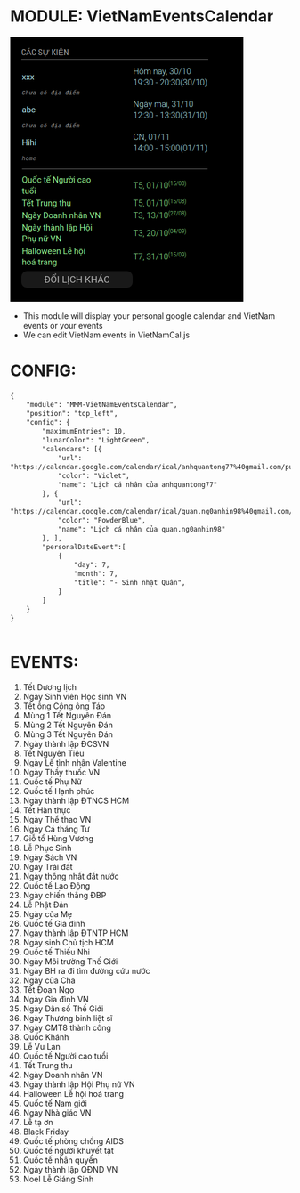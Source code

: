 # MODULE: VietNamEventsCalendar
![image](MMM-VietNamEventsCalendar.png)

- This module will display your personal google calendar and VietNam events or your events
- We can edit VietNam events in VietNamCal.js

# CONFIG:
```
{
    "module": "MMM-VietNamEventsCalendar",
    "position": "top_left",
    "config": {
        "maximumEntries": 10,
        "lunarColor": "LightGreen",
        "calendars": [{
            "url": "https://calendar.google.com/calendar/ical/anhquantong77%40gmail.com/public/basic.ics",
            "color": "Violet",
            "name": "Lịch cá nhân của anhquantong77"
        }, {
            "url": "https://calendar.google.com/calendar/ical/quan.ng0anhin98%40gmail.com/public/basic.ics",
            "color": "PowderBlue",
            "name": "Lịch cá nhân của quan.ng0anhin98"
        }, ],
        "personalDateEvent":[
            {
                "day": 7,
                "month": 7,
                "title": "- Sinh nhật Quân",
            }
        ]
    }
}
        
```
# EVENTS:
1. Tết Dương lịch
2. Ngày Sinh viên Học sinh VN
3. Tết ông Công ông Táo
4. Mùng 1 Tết Nguyên Đán
5. Mùng 2 Tết Nguyên Đán
6. Mùng 3 Tết Nguyên Đán
7. Ngày thành lập ĐCSVN
8. Tết Nguyên Tiêu
9. Ngày Lễ tình nhân Valentine
10. Ngày Thầy thuốc VN
11. Quốc tế Phụ Nữ
12. Quốc tế Hạnh phúc
13. Ngày thành lập ĐTNCS HCM
14. Tết Hàn thực
15. Ngày Thể thao VN
16. Ngày Cá tháng Tư
17. Giỗ tổ Hùng Vương
18. Lễ Phục Sinh
19. Ngày Sách VN
20. Ngày Trái đất
21. Ngày thống nhất đất nước
22. Quốc tế Lao Động
23. Ngày chiến thắng ĐBP
24. Lễ Phật Đản
25. Ngày của Mẹ
26. Quốc tế Gia đình
27. Ngày thành lập ĐTNTP HCM
28. Ngày sinh Chủ tịch HCM
29. Quốc tế Thiếu Nhi
30. Ngày Môi trường Thế Giới
31. Ngày BH ra đi tìm đường cứu nước
32. Ngày của Cha
33. Tết Đoan Ngọ
34. Ngày Gia đình VN
35. Ngày Dân số Thế Giới
36. Ngày Thương binh liệt sĩ
37. Ngày CMT8 thành công
38. Quốc Khánh
39. Lễ Vu Lan
40. Quốc tế Người cao tuổi
41. Tết Trung thu
42. Ngày Doanh nhân VN
43. Ngày thành lập Hội Phụ nữ VN
44. Halloween Lễ hội hoá trang
45. Quốc tế Nam giới
46. Ngày Nhà giáo VN
47. Lễ tạ ơn
48. Black Friday
49. Quốc tế phòng chống AIDS
50. Quốc tế người khuyết tật
51. Quốc tế nhân quyền
52. Ngày thành lập QĐND VN
53. Noel Lễ Giáng Sinh



